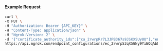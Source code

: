 <!-- Code generated for API Clients. DO NOT EDIT. -->

#### Example Request

```bash
curl \
-X PUT \
-H "Authorization: Bearer {API_KEY}" \
-H "Content-Type: application/json" \
-H "Ngrok-Version: 2" \
-d '{"certificate_authority_ids":["ca_2rwrpRr7L3JPB367s9JSKXSUyUU"],"enabled":true}' \
https://api.ngrok.com/endpoint_configurations/ec_2rwrpS3qX5GNy9YiEQqAb8I8vpw/mutual_tls
```
